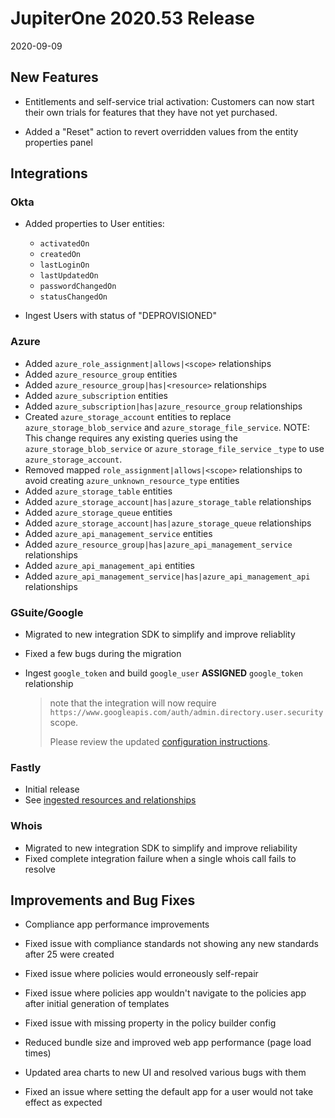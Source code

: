 # JupiterOne 2020.53 Release

2020-09-09

## New Features

- Entitlements and self-service trial activation: Customers can now start their own trials 
  for features that they have not yet purchased.

- Added a "Reset" action to revert overridden values from the entity properties panel

## Integrations

### Okta

- Added properties to User entities:

  * `activatedOn`
  * `createdOn`
  * `lastLoginOn`
  * `lastUpdatedOn`
  * `passwordChangedOn`
  * `statusChangedOn`

- Ingest Users with status of "DEPROVISIONED"
​
### Azure

* Added `azure_role_assignment|allows|<scope>` relationships
* Added `azure_resource_group` entities
* Added `azure_resource_group|has|<resource>` relationships
* Added `azure_subscription` entities
* Added `azure_subscription|has|azure_resource_group` relationships
* Created `azure_storage_account` entities to replace
  `azure_storage_blob_service` and `azure_storage_file_service`. NOTE: This
  change requires any existing queries using the `azure_storage_blob_service` or
  `azure_storage_file_service` `_type` to use `azure_storage_account`.
* Removed mapped `role_assignment|allows|<scope>` relationships to avoid
  creating `azure_unknown_resource_type` entities
* Added `azure_storage_table` entities
* Added `azure_storage_account|has|azure_storage_table` relationships
* Added `azure_storage_queue` entities
* Added `azure_storage_account|has|azure_storage_queue` relationships
* Added `azure_api_management_service` entities
* Added `azure_resource_group|has|azure_api_management_service` relationships
* Added `azure_api_management_api` entities
* Added `azure_api_management_service|has|azure_api_management_api`
  relationships
​
### GSuite/Google

* Migrated to new integration SDK to simplify and improve reliablity
* Fixed a few bugs during the migration
* Ingest `google_token` and build `google_user` **ASSIGNED** `google_token`
  relationship
  
  > note that the integration will now require
  > `https://www.googleapis.com/auth/admin.directory.user.security` scope.
  >
  > Please review the updated 
    [configuration instructions](https://github.com/JupiterOne/graph-google/blob/master/docs/jupiterone.md#overview).
​
### Fastly

* Initial release 
* See [ingested resources and relationships](https://github.com/JupiterOne/graph-fastly/blob/master/docs/jupiterone.md)
​
### Whois

* Migrated to new integration SDK to simplify and improve reliability
* Fixed complete integration failure when a single whois call fails to resolve

## Improvements and Bug Fixes

- Compliance app performance improvements

- Fixed issue with compliance standards not showing any new standards after 25 were created

- Fixed issue where policies would erroneously self-repair

- Fixed issue where policies app wouldn't navigate to the policies app after initial generation
  of templates

- Fixed issue with missing property in the policy builder config

- Reduced bundle size and improved web app performance (page load times)

- Updated area charts to new UI and resolved various bugs with them

- Fixed an issue where setting the default app for a user would not take effect as expected
